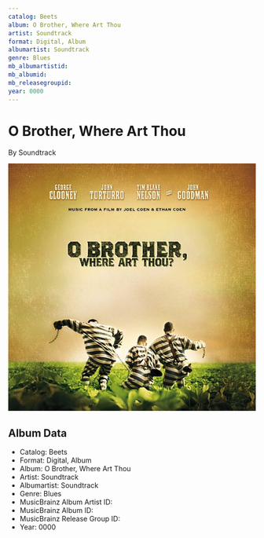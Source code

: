 ```yaml
---
catalog: Beets
album: O Brother, Where Art Thou
artist: Soundtrack
format: Digital, Album
albumartist: Soundtrack
genre: Blues
mb_albumartistid: 
mb_albumid: 
mb_releasegroupid: 
year: 0000
---
```


# O Brother, Where Art Thou

By Soundtrack

![](../../assets/beetscovers/Soundtrack-O_Brother__Where_Art_Thou.jpg)

## Album Data

- Catalog: Beets
- Format: Digital, Album
- Album: O Brother, Where Art Thou
- Artist: Soundtrack
- Albumartist: Soundtrack
- Genre: Blues
- MusicBrainz Album Artist ID: 
- MusicBrainz Album ID: 
- MusicBrainz Release Group ID: 
- Year: 0000

